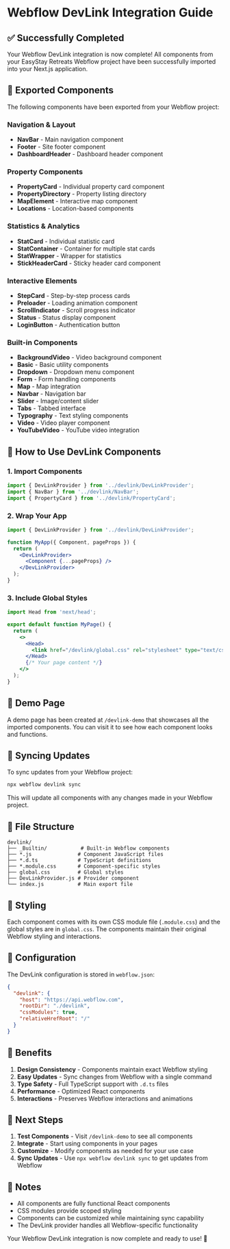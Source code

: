 # Webflow DevLink Integration Guide

## ✅ Successfully Completed

Your Webflow DevLink integration is now complete! All components from your EasyStay Retreats Webflow project have been successfully imported into your Next.js application.

## 📁 Exported Components

The following components have been exported from your Webflow project:

### Navigation & Layout
- **NavBar** - Main navigation component
- **Footer** - Site footer component
- **DashboardHeader** - Dashboard header component

### Property Components
- **PropertyCard** - Individual property card component
- **PropertyDirectory** - Property listing directory
- **MapElement** - Interactive map component
- **Locations** - Location-based components

### Statistics & Analytics
- **StatCard** - Individual statistic card
- **StatContainer** - Container for multiple stat cards
- **StatWrapper** - Wrapper for statistics
- **StickHeaderCard** - Sticky header card component

### Interactive Elements
- **StepCard** - Step-by-step process cards
- **Preloader** - Loading animation component
- **ScrollIndicator** - Scroll progress indicator
- **Status** - Status display component
- **LoginButton** - Authentication button

### Built-in Components
- **BackgroundVideo** - Video background component
- **Basic** - Basic utility components
- **Dropdown** - Dropdown menu component
- **Form** - Form handling components
- **Map** - Map integration
- **Navbar** - Navigation bar
- **Slider** - Image/content slider
- **Tabs** - Tabbed interface
- **Typography** - Text styling components
- **Video** - Video player component
- **YouTubeVideo** - YouTube video integration

## 🚀 How to Use DevLink Components

### 1. Import Components
```jsx
import { DevLinkProvider } from '../devlink/DevLinkProvider';
import { NavBar } from '../devlink/NavBar';
import { PropertyCard } from '../devlink/PropertyCard';
```

### 2. Wrap Your App
```jsx
import { DevLinkProvider } from '../devlink/DevLinkProvider';

function MyApp({ Component, pageProps }) {
  return (
    <DevLinkProvider>
      <Component {...pageProps} />
    </DevLinkProvider>
  );
}
```

### 3. Include Global Styles
```jsx
import Head from 'next/head';

export default function MyPage() {
  return (
    <>
      <Head>
        <link href="/devlink/global.css" rel="stylesheet" type="text/css" />
      </Head>
      {/* Your page content */}
    </>
  );
}
```

## 📄 Demo Page

A demo page has been created at `/devlink-demo` that showcases all the imported components. You can visit it to see how each component looks and functions.

## 🔄 Syncing Updates

To sync updates from your Webflow project:

```bash
npx webflow devlink sync
```

This will update all components with any changes made in your Webflow project.

## 📁 File Structure

```
devlink/
├── _Builtin/           # Built-in Webflow components
├── *.js               # Component JavaScript files
├── *.d.ts             # TypeScript definitions
├── *.module.css       # Component-specific styles
├── global.css         # Global styles
├── DevLinkProvider.js # Provider component
└── index.js           # Main export file
```

## 🎨 Styling

Each component comes with its own CSS module file (`.module.css`) and the global styles are in `global.css`. The components maintain their original Webflow styling and interactions.

## 🔧 Configuration

The DevLink configuration is stored in `webflow.json`:

```json
{
  "devlink": {
    "host": "https://api.webflow.com",
    "rootDir": "./devlink",
    "cssModules": true,
    "relativeHrefRoot": "/"
  }
}
```

## 🌟 Benefits

1. **Design Consistency** - Components maintain exact Webflow styling
2. **Easy Updates** - Sync changes from Webflow with a single command
3. **Type Safety** - Full TypeScript support with `.d.ts` files
4. **Performance** - Optimized React components
5. **Interactions** - Preserves Webflow interactions and animations

## 🚀 Next Steps

1. **Test Components** - Visit `/devlink-demo` to see all components
2. **Integrate** - Start using components in your pages
3. **Customize** - Modify components as needed for your use case
4. **Sync Updates** - Use `npx webflow devlink sync` to get updates from Webflow

## 📝 Notes

- All components are fully functional React components
- CSS modules provide scoped styling
- Components can be customized while maintaining sync capability
- The DevLink provider handles all Webflow-specific functionality

Your Webflow DevLink integration is now complete and ready to use! 🎉
